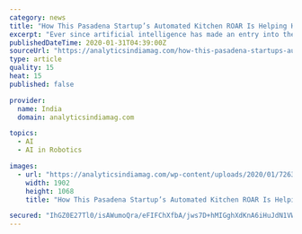 ```yaml
---
category: news
title: "How This Pasadena Startup’s Automated Kitchen ROAR Is Helping Humans, Not Replacing Them"
excerpt: "Ever since artificial intelligence has made an entry into the daily ... And recently, a Pasadena California based startup introduced a new product after their famous, burger-flipping arm, Flippy. On January 28th 2020, Miso introduced their Robot On A Rail (ROAR) which they described as the next generation cost-efficient kitchen assistant."
publishedDateTime: 2020-01-31T04:39:00Z
sourceUrl: "https://analyticsindiamag.com/how-this-pasadena-startups-automated-kitchen-roar-helping-humans-not-replacing-them/"
type: article
quality: 15
heat: 15
published: false

provider:
  name: India
  domain: analyticsindiamag.com

topics:
  - AI
  - AI in Robotics

images:
  - url: "https://analyticsindiamag.com/wp-content/uploads/2020/01/726309223.jpg"
    width: 1902
    height: 1068
    title: "How This Pasadena Startup’s Automated Kitchen ROAR Is Helping Humans, Not Replacing Them"

secured: "IhGZ0E27Tl0/isAWumoQra/eFIFChXfbA/jws7D+hMIGghXdKnA6iHuJdN1VW/bSqRW3qGgQh9Fy9qjbHRaZ/wsc2xpwmA69Sr4YfkwqsHbK0zKT4XDYzZ+nXEZIrXbnzv2ivgv2DA3nYkE0PT5Gkrl4YBMFngTrAcPYSZKO8hvnNiSCXu/Onpkb5oCPFVIuGVbL3iZDNnWhuHW8NBs81xUekQFyopF1dejuKCDn8ZIqnPZGgrnivaowD6kE/Gw5Bn7VxEaTbZVGQWsaOgO3MCPqvSEgNdyhinwL+zgHM3DaJDBMpIpIJ5LoCNvjkNgB;Hi0djy4bwXrQOriF+W+Stg=="
---
```


